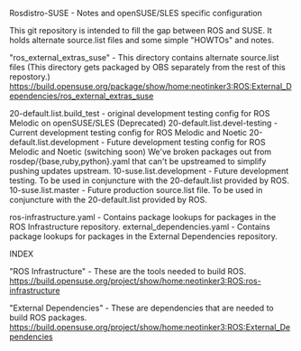 Rosdistro-SUSE - Notes and openSUSE/SLES specific configuration

This git repository is intended to fill the gap between ROS and SUSE. It holds alternate source.list files and some simple "HOWTOs" and notes.

"ros_external_extras_suse" - This directory contains alternate source.list files
  (This directory gets packaged by OBS separately from the rest of this repostory.)
  https://build.opensuse.org/package/show/home:neotinker3:ROS:External_Dependencies/ros_external_extras_suse

  20-default.list.build_test - original development testing config for ROS Melodic on openSUSE/SLES (Deprecated)
  20-default.list.devel-testing - Current development testing config for ROS Melodic and Noetic
  20-default.list.development - Future development testing config for ROS Melodic and Noetic (switching soon)
                                We've broken packages out from rosdep/{base,ruby,python}.yaml that can't be upstreamed
                                to simplify pushing updates upstream.
  10-suse.list.development - Future development testing. To be used in conjuncture with the 20-default.list provided by ROS.
  10-suse.list.master - Future production source.list file. To be used in conjuncture with the 20-default.list provided by ROS.

ros-infrastructure.yaml - Contains package lookups for packages in the ROS Infrastructure repository.
external_dependencies.yaml - Contains package lookups for packages in the External Dependencies repository.

INDEX

"ROS Infrastructure" - These are the tools needed to build ROS.
 https://build.opensuse.org/project/show/home:neotinker3:ROS:ros-infrastructure

"External Dependencies" - These are dependencies that are needed to build ROS packages.
 https://build.opensuse.org/project/show/home:neotinker3:ROS:External_Dependencies

